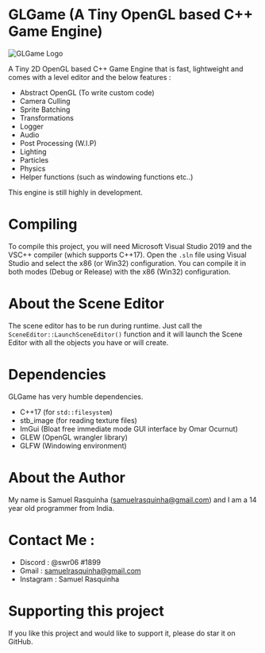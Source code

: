 # GLGame (A Tiny OpenGL based C++ Game Engine)

![GLGame Logo](https://github.com/swr06/GLGame/blob/master/Branding/Logo.png)

A Tiny 2D OpenGL based C++ Game Engine that is fast, lightweight and comes with a level editor and the below features :
- Abstract OpenGL (To write custom code)
- Camera Culling
- Sprite Batching
- Transformations
- Logger
- Audio 
- Post Processing (W.I.P)
- Lighting 
- Particles
- Physics
- Helper functions (such as windowing functions etc..)

This engine is still highly in development.

# Compiling

To compile this project, you will need Microsoft Visual Studio 2019 and the VSC++ compiler (which supports C++17).
Open the ``.sln`` file using Visual Studio and select the x86 (or Win32) configuration. 
You can compile it in both modes (Debug or Release) with the x86 (Win32) configuration.

# About the Scene Editor 

The scene editor has to be run during runtime.
Just call the ``SceneEditor::LaunchSceneEditor()`` function and it will launch the Scene Editor with all the objects you have or will create.

# Dependencies 

GLGame has very humble dependencies.

- C++17 (for ``std::filesystem``)
- stb_image (for reading texture files)
- ImGui (Bloat free immediate mode GUI interface by Omar Ocurnut)
- GLEW (OpenGL wrangler library)
- GLFW (Windowing environment)

# About the Author

My name is Samuel Rasquinha (samuelrasquinha@gmail.com) and I am a 14 year old programmer from India. 

# Contact Me : 

- Discord : @swr06 #1899 
- Gmail   : samuelrasquinha@gmail.com
- Instagram : Samuel Rasquinha

# Supporting this project

If you like this project and would like to support it, please do star it on GitHub.
